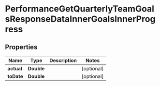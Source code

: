 

# PerformanceGetQuarterlyTeamGoalsResponseDataInnerGoalsInnerProgress


## Properties

| Name | Type | Description | Notes |
|------------ | ------------- | ------------- | -------------|
|**actual** | **Double** |  |  [optional] |
|**toDate** | **Double** |  |  [optional] |



